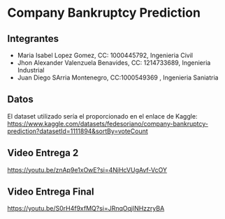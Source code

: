 # Company Bankruptcy Prediction
## Integrantes

 - Maria Isabel Lopez Gomez, CC: 1000445792, Ingenieria Civil 
 - Jhon Alexander Valenzuela Benavides, CC: 1214733689, Ingenieria Industrial 
 - Juan Diego SArria Montenegro, CC:1000549369 , Ingenieria Saniatria
## Datos
El dataset utilizado sería el proporcionado en el enlace de Kaggle:
https://www.kaggle.com/datasets/fedesoriano/company-bankruptcy-prediction?datasetId=1111894&sortBy=voteCount

## Video Entrega 2
https://youtu.be/znAp9e1xOwE?si=4NjHcVUgAvf-VcOY

## Video Entrega Final
https://youtu.be/S0rH4f9xfMQ?si=JRnqOqjlNHzzryBA
